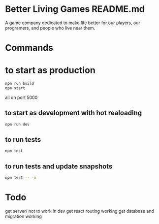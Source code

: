# Better Living Games README.md
A game company dedicated to make life better for our players, our programers, and people who live near them.

# Commands
# to start as production

```bash
npm run build
npm start
```
all on port 5000

## to start as development with hot realoading
```bash
npm run dev
```

## to run tests
```bash
npm test
```

## to run tests and update snapshots
```bash
npm test -- -u
```

# Todo
get server/ not to work in dev
get react routing working
get database and migration working
